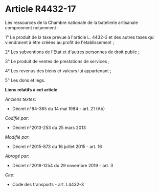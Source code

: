 # Article R4432-17

Les ressources de la Chambre nationale de la batellerie artisanale comprennent notamment : 

1° Le produit de la taxe prévue à l'article L. 4432-3 et des autres taxes qui viendraient à être créées au profit de
l'établissement ; 

2° Les subventions de l'Etat et d'autres personnes de droit public ; 

3° Le produit de ventes de prestations de services ; 

4° Les revenus des biens et valeurs lui appartenant ; 

5° Les dons et legs.

**Liens relatifs à cet article**

_Anciens textes_:

  - Décret n°84-365 du 14 mai 1984 - art. 21 (Ab)

_Codifié par_:

  - Décret n°2013-253 du 25 mars 2013

_Modifié par_:

  - Décret n°2015-873 du 16 juillet 2015 - art. 16

_Abrogé par_:

  - Décret n°2019-1254 du 29 novembre 2019 - art. 3

_Cite_:

  - Code des transports - art. L4432-3
